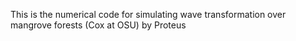 This is the numerical code for simulating wave transformation over mangrove forests (Cox at OSU) by Proteus
